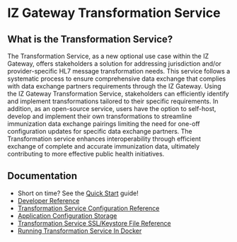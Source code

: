 # IZ Gateway Transformation Service

## What is the Transformation Service?

The Transformation Service, as a new optional use case within the IZ Gateway, offers stakeholders a solution for addressing jurisdiction and/or provider-specific HL7 message transformation needs. This service follows a systematic process to ensure comprehensive data exchange that complies with data exchange partners requirements through the IZ Gateway. Using the IZ Gateway Transformation Service, stakeholders can efficiently identify and implement transformations tailored to their specific requirements. In addition, as an open-source service, users have the option to self-host, develop and implement their own transformations to streamline immunization data exchange pairings limiting the need for one-off configuration updates for specific data exchange partners. The Transformation service enhances interoperability through efficient exchange of complete and accurate immunization data, ultimately contributing to more effective public health initiatives.

## Documentation

- Short on time? See the [Quick Start](./docs/QUICK_START.md) guide!
- [Developer Reference](./docs/DEVELOPER_REFERENCE.md)
- [Transformation Service Configuration Reference](./docs/CONFIGURATION_REFERENCE.md)
- [Application Configuration Storage](./docs/APPLICATION_CONFIGURATION_STORAGE.md)
- [Transformation Service SSL/Keystore File Reference](./docs/KEYSTORE_FILES.md)
- [Running Transformation Service In Docker](./docs/RUNNING_IN_DOCKER.md)
